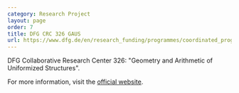 ```yaml
---
category: Research Project
layout: page
order: 7
title: DFG CRC 326 GAUS
url: https://www.dfg.de/en/research_funding/programmes/coordinated_programmes/collaborative_research_centres/
---
```


DFG Collaborative Research Center 326: "Geometry and Arithmetic of Uniformized Structures".

For more information, visit the [official website](https://www.dfg.de/en/research_funding/programmes/coordinated_programmes/collaborative_research_centres/).